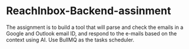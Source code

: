 # ReachInbox-Backend-assinment
The assignment is to build a tool that will parse and check the emails in a Google and Outlook email ID, and respond to the e-mails based on the context using AI. Use BullMQ as the tasks scheduler.
